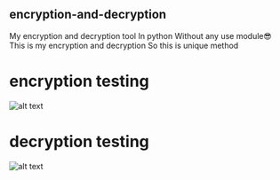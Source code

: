 ## encryption-and-decryption
My encryption and decryption tool In python Without any use module😎 This is my encryption and decryption  So this is unique method
 # encryption testing
![alt text](https://github.com/AashooSharma/image/blob/main/asencryption.jpg)

# decryption testing
  
![alt text](https://github.com/AashooSharma/image/blob/main/asdecryption.jpg)
  
  
